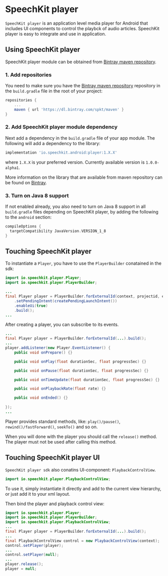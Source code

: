 # SpeechKit player #

`SpeechKit player` is an application level media player for Android that includes UI components to control the playbck of audio articles.
SpeechKit player is easy to integrate and use in application.

## Using SpeechKit player ##

SpeechKit player module can be obtained from [Bintray maven repository](https://bintray.com/).

### 1. Add repositories ###

You need to make sure you have the [Bintray maven repository](https://bintray.com/) repository in the `build.gradle` file in the root of your project:

```gradle
repositories {
    ...
    maven { url 'https://dl.bintray.com/spkt/maven' }
}
```

### 2. Add SpeechKit player module dependency ###

Next add a dependency in the `build.gradle` file of your app module. The
following will add a dependency to the library:

```gradle
implementation 'io.speechkit.android:player:1.X.X'
```

where `1.X.X` is your preferred version.
Currently available version is `1.0.0-alpha1`.

More information on the library that are available from maven repository
can be found on [Bintray][].

[Bintray]: https://bintray.com/beta/#/spkt/maven?tab=packages

### 3. Turn on Java 8 support ###

If not enabled already, you also need to turn on Java 8 support in all
`build.gradle` files depending on SpeechKit player, by adding the following to the
`android` section:

```gradle
compileOptions {
  targetCompatibility JavaVersion.VERSION_1_8
}
```

## Touching SpeechKit player

To instantiate a `Player`, you have to use the `PlayerBuilder` conatained in the sdk:

```java
import io.speechkit.player.Player;
import io.speechkit.player.PlayerBuilder;

...
final Player player = PlayerBuilder.forExternalId(context, projectid, externalid)
    .setPendingIntent(createPendingLaunchIntent())
    .enableUi(true)
    .build();
...
```

After creating a player, you can subscribe to its events.

```java
...
final Player player = PlayerBuilder.forExternalId(...).build();
...
player.addListener(new Player.EventListener() {
    public void onPrepare() {}

    public void onPlay(float durationSec, float progressSec) {}

    public void onPause(float durationSec, float progressSec) {}

    public void onTimeUpdate(float durationSec, float progressSec) {}

    public void onPlaybackRate(float rate) {}

    public void onEnded() {}
    
});
...
```

Player provides standard methods, like: `play()/pause()`, `rewind()/fastForward()`, `seekTo()` and so on.

When you will done with the player you should call the `release()` method.
The player must not be used after calling this method.

## Touching SpeechKit player UI

`SpeechKit player sdk` also conatins UI-component: `PlaybackControlView`.

```java
import io.speechkit.player.PlaybackControlView;
```

To use it, simply instantiate it directly and add to the current view hierarchy, or just add it to your xml layout.

Then bind the player and playback control view:

```java
import io.speechkit.player.Player;
import io.speechkit.player.PlayerBuilder;
import io.speechkit.player.PlaybackControlView;
...
final Player player = PlayerBuilder.forExternalId(...).build();
...
final PlaybackControlView control = new PlaybackControlView(context);
control.setPlayer(player);
...
control.setPlayer(null);
...
player.release();
player = null;
```
